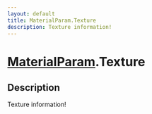 ```yaml
---
layout: default
title: MaterialParam.Texture
description: Texture information!
---
```

# [MaterialParam]({{site.url}}/Pages/Reference/MaterialParam.html).Texture

## Description
Texture information!

